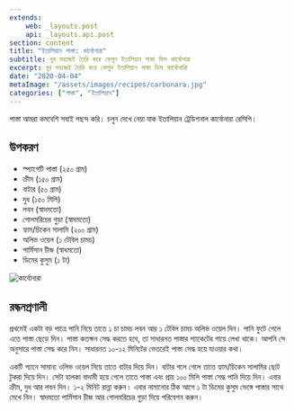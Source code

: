 ```yaml
---
extends:
    web: _layouts.post
    api: _layouts.api.post
section: content
title: "ইতালিয়ান পাস্তা: কার্বোনারা"
subtitle: খুব সহজেই তৈরি করে ফেলুন ইতালিয়ান পাস্তা ডিস কার্বোনারা
excerpt: খুব সহজেই তৈরি করে ফেলুন ইতালিয়ান পাস্তা ডিস কার্বোনারাি
date: "2020-04-04"
metaImage: "/assets/images/recipes/carbonara.jpg"
categories: ["পাস্তা", "ইতালিয়ান"]
---
```


পাস্তা আমরা কমবেশি সবাই পছন্দ করি। চলুন দেখে নেয়া যাক ইতালিয়ান ট্রেডিশনাল কার্বোনারা রেসিপি।

## উপকরণ

- স্প্যাগেটি পাস্তা (২৫০ গ্রাম)
- ক্রীম (১৫০ গ্রাম)
- বাটার (৫০ গ্রাম)
- দুধ (১৫০ মিলি)
- লবন (স্বাদমতো)
- গোলমরিচের গুড়া (স্বাদমতো)
- হ্যাম/চিকেন সালামি (২০০ গ্রাম)
- অলিভ ওয়েল (১ টেবিল চামচ)
- পার্মিসান চীজ (স্বাধমতো)
- ডিমের কুসুম (১ টা)

![কার্বোনারা](/assets/images/recipes/carbonara.jpg)

## রন্ধনপ্রণালী

প্রথমেই একটা বড় পাত্রে পানি নিয়ে তাতে ১ চা চামচ লবন আর ১ টেবিল চামচ অলিভ ওয়েল দিন। পানি ফুটে গেলে
এতে পাস্তা ছেড়ে দিন। পাস্তা কতক্ষন সেদ্ধ করতে হবে, তা সাধারনত পাস্তার প্যাকেটের গায়ে লেখা থাকে। আপনি সে
অনুসারে পাস্তা সেদ্ধ করে নিন। সাধারনত ১০-১২ মিনিটের ভেতরেই পাস্তা সেদ্ধ হয়ে যাওয়ার কথা।

একটি প্যানে সামান্য ওলিভ ওয়েল নিয়ে তাতে বাটার দিয়ে দিন। বাটার গলে গেলে তাতে হ্যাম/চিকেন সালামির ছোট
টুকরা দিয়ে দিন। সেটা হালকা বাদামী হয়ে গেলে তাতে পাস্তা এবং প্রায় ১০০ মিলি পাস্তা সেদ্ধ পানি দিয়ে দিন। এবার
ক্রীম, দুধ আর লবন দিন। ১-২ মিনিট রান্না করুন। এবার নামানোর ঠিক আগে ১ টা ডিমের কুসুম ভেঙ্গে পাস্তার
সাথে মেখে নিন। স্বাদমতো পার্মিসান চীজ আর গোলমরিচের গুড়া দিয়ে পরিবেশন করুন।
